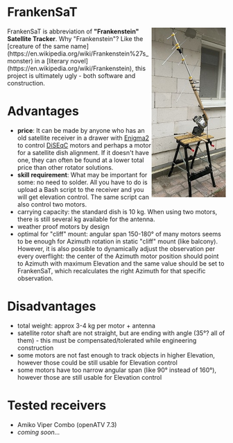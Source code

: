 FrankenSaT
==========
<img src="FrankenSaT.jpg" align="right">
FrankenSaT is abbreviation of <b>"Frankenstein" Satellite Tracker</b>. Why "Frankenstein"? Like the [creature of the same name](https://en.wikipedia.org/wiki/Frankenstein%27s_monster) in a [literary novel](https://en.wikipedia.org/wiki/Frankenstein), this project is ultimately ugly - both software and construction.

# Advantages

* **price**: It can be made by anyone who has an old satellite receiver in a drawer with [Enigma2](https://github.com/openatv/enigma2) to control [DiSEqC](https://en.wikipedia.org/wiki/DiSEqC) motors and perhaps a motor for a satellite dish alignment. If it doesn't have one, they can often be found at a lower total price than other rotator solutions.
* **skill requirement**: What may be important for some: no need to solder. All you have to do is upload a Bash script to the receiver and you will get elevation control. The same script can also control two motors.
* carrying capacity: the standard dish is 10 kg. When using two motors, there is still several kg available for the antenna.
* weather proof motors by design
* optimal for "cliff" mount: angular span 150-180° of many motors seems to be enough for Azimuth rotation in static "cliff" mount (like balcony). However, it is also possible to dynamically adjust the observation per every overflight: the center of the Azimuth motor position should point to Azimuth with maximum Elevation and the same value should be set to FrankenSaT, which recalculates the right Azimuth for that specific observation.

# Disadvantages

* total weight: approx 3-4 kg per motor + antenna
* satellite rotor shaft are not straight, but are ending with angle (35°? all of them) - this must be compensated/tolerated while engineering construction
* some motors are not fast enough to track objects in higher Elevation, however those could be still usable for Elevation control
* some motors have too narrow angular span (like 90° instead of 160°), however those are still usable for Elevation control

# Tested receivers

* Amiko Viper Combo (openATV 7.3)
* _coming soon..._
